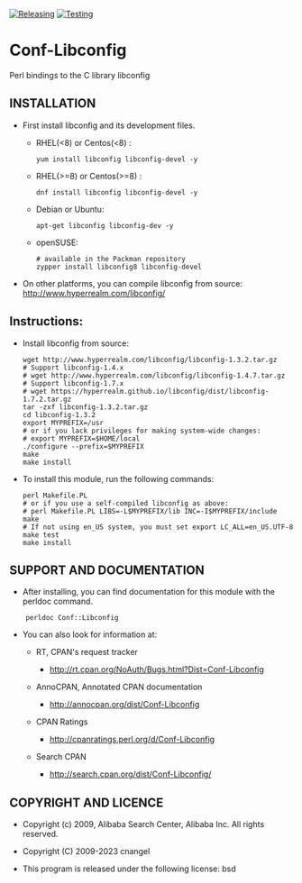 [![Releasing](https://github.com/cnangel/Conf-Libconfig/actions/workflows/release-workflow.yml/badge.svg)](https://github.com/cnangel/Conf-Libconfig/actions/workflows/release-workflow.yml)
[![Testing](https://github.com/cnangel/Conf-Libconfig/actions/workflows/test.yml/badge.svg)](https://github.com/cnangel/Conf-Libconfig/actions/workflows/test.yml)

# Conf-Libconfig

Perl bindings to the C library libconfig

## INSTALLATION

* First install libconfig and its development files.

  * RHEL(<8) or Centos(<8) :

    ```
    yum install libconfig libconfig-devel -y
    ```

  * RHEL(>=8) or Centos(>=8) :

    ```
    dnf install libconfig libconfig-devel -y
    ```
  * Debian or Ubuntu:
    ```
    apt-get libconfig libconfig-dev -y
    ```

  * openSUSE:
    ```
    # available in the Packman repository
    zypper install libconfig8 libconfig-devel
    ```

* On other platforms, you can compile libconfig from source: http://www.hyperrealm.com/libconfig/




## Instructions:
* Install libconfig from source:
  ```
  wget http://www.hyperrealm.com/libconfig/libconfig-1.3.2.tar.gz
  # Support libconfig-1.4.x
  # wget http://www.hyperrealm.com/libconfig/libconfig-1.4.7.tar.gz
  # Support libconfig-1.7.x
  # wget https://hyperrealm.github.io/libconfig/dist/libconfig-1.7.2.tar.gz
  tar -zxf libconfig-1.3.2.tar.gz
  cd libconfig-1.3.2
  export MYPREFIX=/usr
  # or if you lack privileges for making system-wide changes:
  # export MYPREFIX=$HOME/local
  ./configure --prefix=$MYPREFIX
  make
  make install
  ```

* To install this module, run the following commands:
  ```
  perl Makefile.PL
  # or if you use a self-compiled libconfig as above:
  # perl Makefile.PL LIBS=-L$MYPREFIX/lib INC=-I$MYPREFIX/include
  make
  # If not using en_US system, you must set export LC_ALL=en_US.UTF-8
  make test
  make install
  ```

## SUPPORT AND DOCUMENTATION

* After installing, you can find documentation for this module with the
perldoc command.
```
    perldoc Conf::Libconfig
```
* You can also look for information at:

  - RT, CPAN's request tracker
    - http://rt.cpan.org/NoAuth/Bugs.html?Dist=Conf-Libconfig

  - AnnoCPAN, Annotated CPAN documentation
    - http://annocpan.org/dist/Conf-Libconfig

  - CPAN Ratings
    - http://cpanratings.perl.org/d/Conf-Libconfig

  - Search CPAN
    - http://search.cpan.org/dist/Conf-Libconfig/

## COPYRIGHT AND LICENCE

* Copyright (c) 2009, Alibaba Search Center, Alibaba Inc. All rights reserved.

* Copyright (C) 2009-2023 cnangel

* This program is released under the following license: bsd
